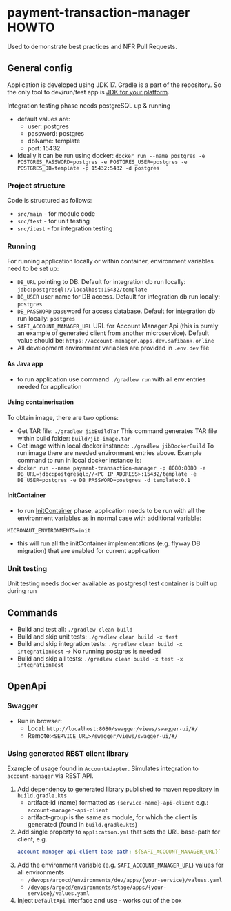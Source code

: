 # payment-transaction-manager HOWTO

Used to demonstrate best practices and NFR Pull Requests.

## General config

Application is developed using JDK 17. Gradle is a part of the repository. So the only tool to dev/run/test app
is [JDK for your platform](https://jdk.java.net/17/).

Integration testing phase needs postgreSQL up & running

* default values are:
    * user: postgres
    * password: postgres
    * dbName: template
    * port: 15432
* Ideally it can be run using
  docker: `docker run --name postgres -e POSTGRES_PASSWORD=postgres -e POSTGRES_USER=postgres -e POSTGRES_DB=template -p 15432:5432 -d postgres`

### Project structure

Code is structured as follows:

* `src/main` - for module code
* `src/test` - for unit testing
* `src/itest` - for integration testing

### Running

For running application locally or within container, environment variables need to be set up:

* `DB_URL` pointing to DB. Default for integration db run locally: `jdbc:postgresql://localhost:15432/template`
* `DB_USER` user name for DB access. Default for integration db run locally: `postgres`
* `DB_PASSWORD` password for access database. Default for integration db run locally: `postgres`
* `SAFI_ACCOUNT_MANAGER_URL` URL for Account Manager Api (this is purely an example of generated client from another microservice). Default value should
  be: `https://account-manager.apps.dev.safibank.online`
* All development environment variables are provided in `.env.dev` file

#### As Java app

* to run application use command `./gradlew run` with all env entries needed for application

#### Using containerisation

To obtain image, there are two options:

* Get TAR file: `./gradlew jibBuildTar` This command generates TAR file within build folder: `build/jib-image.tar`
* Get image within local docker instance: `./gradlew jibDockerBuild`
  To run image there are needed environment entries above. Example command to run in local docker instance is:
* `docker run --name payment-transaction-manager -p 8080:8080 -e DB_URL=jdbc:postgresql://<PC_IP_ADDRESS>:15432/template -e DB_USER=postgres -e DB_PASSWORD=postgres -d template:0.1`

#### InitContainer

* to run [InitContainer](../../common/utils/README.md) phase, application needs to be run with all the environment variables as in normal case with additional variable:
```
MICRONAUT_ENVIRONMENTS=init
```
* this will run all the initContainer implementations (e.g. flyway DB migration) that are enabled for current application

### Unit testing

Unit testing needs docker available as postgresql test container is built up during run

## Commands

* Build and test all: `./gradlew clean build`
* Build and skip unit tests: `./gradlew clean build -x test`
* Build and skip integration tests: `./gradlew clean build -x integrationTest` -> No running postgres is needed
* Build and skip all tests: `./gradlew clean build -x test -x integrationTest`

## OpenApi

### Swagger

* Run in browser:
    * Local: `http://localhost:8080/swagger/views/swagger-ui/#/`
    * Remote:`<SERVICE_URL>/swagger/views/swagger-ui/#/`

### Using generated REST client library

Example of usage found in `AccountAdapter`. Simulates integration to `account-manager` via REST API.

1. Add dependency to generated library published to maven repository in `build.gradle.kts`
   * artifact-id (name) formatted as `{service-name}-api-client` e.g.: `account-manager-api-client`
   * artifact-group is the same as module, for which the client is generated (found in `build.gradle.kts`)
2. Add single property to `application.yml` that sets the URL base-path for client, e.g.
   ```yml
   account-manager-api-client-base-path: ${SAFI_ACCOUNT_MANAGER_URL}`
   ```
3. Add the environment variable (e.g. `SAFI_ACCOUNT_MANAGER_URL`) values for all environments
   * `/devops/argocd/environments/dev/apps/{your-service}/values.yaml`
   * `/devops/argocd/environments/stage/apps/{your-service}/values.yaml`
4. Inject `DefaultApi` interface and use - works out of the box
